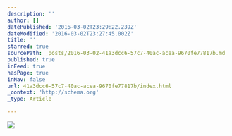 ```yaml
---
description: ''
author: []
datePublished: '2016-03-02T23:29:22.239Z'
dateModified: '2016-03-02T23:27:45.002Z'
title: ''
starred: true
sourcePath: _posts/2016-03-02-41a3dcc6-57c7-40ac-acea-9670fe77817b.md
published: true
inFeed: true
hasPage: true
inNav: false
url: 41a3dcc6-57c7-40ac-acea-9670fe77817b/index.html
_context: 'http://schema.org'
_type: Article

---
```

![](https://the-grid-user-content.s3-us-west-2.amazonaws.com/b553d770-c5b7-4182-b75f-21c781888323.png)
